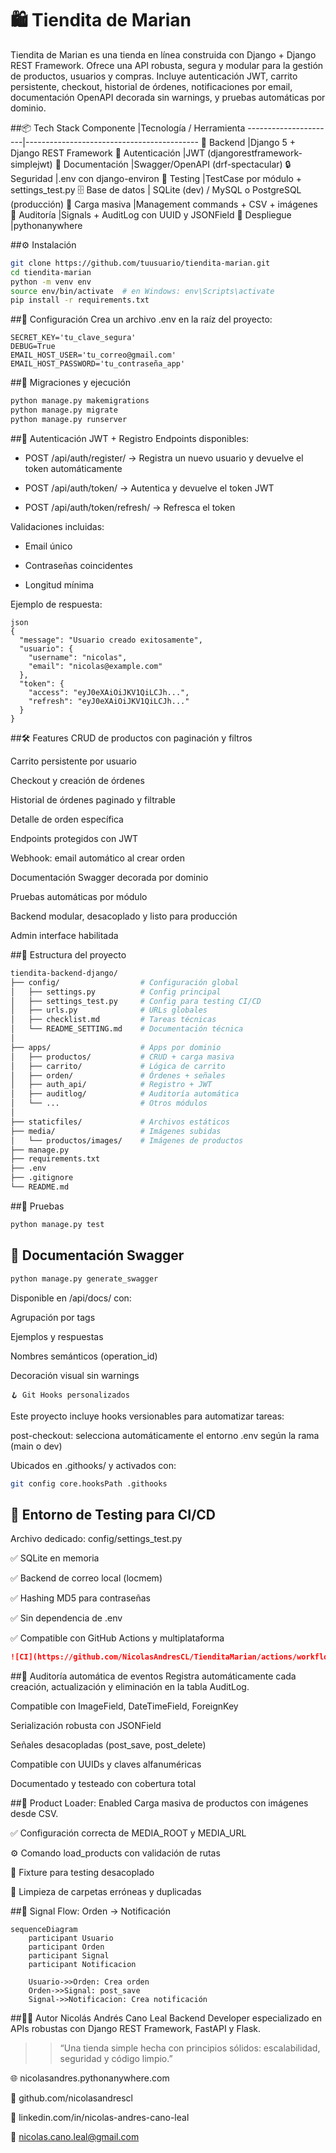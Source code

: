 # 🛍️ Tiendita de Marian
Tiendita de Marian es una tienda en línea construida con Django + Django REST Framework. Ofrece una API robusta, segura y modular para la gestión de productos, usuarios y compras. Incluye autenticación JWT, carrito persistente, checkout, historial de órdenes, notificaciones por email, documentación OpenAPI decorada sin warnings, y pruebas automáticas por dominio.

##📦 Tech Stack
Componente	          |Tecnología / Herramienta
----------------------|-------------------------------------------
🧠 Backend	         |Django 5 + Django REST Framework
🔐 Autenticación	    |JWT (djangorestframework-simplejwt)
📘 Documentación	    |Swagger/OpenAPI (drf-spectacular)
🔒 Seguridad	        |.env con django-environ
🧪 Testing	         |TestCase por módulo + settings_test.py
🗄️ Base de datos	      |  SQLite (dev) / MySQL o PostgreSQL (producción)
🧸 Carga masiva	      |Management commands + CSV + imágenes
🧠 Auditoría	        |Signals + AuditLog con UUID y JSONField
🚀 Despliegue	        |pythonanywhere

##⚙️ Instalación
```bash
git clone https://github.com/tuusuario/tiendita-marian.git
cd tiendita-marian
python -m venv env
source env/bin/activate  # en Windows: env\Scripts\activate
pip install -r requirements.txt
```
##🔐 Configuración
Crea un archivo .env en la raíz del proyecto:
```
SECRET_KEY='tu_clave_segura'
DEBUG=True
EMAIL_HOST_USER='tu_correo@gmail.com'
EMAIL_HOST_PASSWORD='tu_contraseña_app'
```

##🧩 Migraciones y ejecución
```bash
python manage.py makemigrations
python manage.py migrate
python manage.py runserver
```
##🔐 Autenticación JWT + Registro
Endpoints disponibles:

- POST /api/auth/register/ → Registra un nuevo usuario y devuelve el token automáticamente

- POST /api/auth/token/ → Autentica y devuelve el token JWT

- POST /api/auth/token/refresh/ → Refresca el token

Validaciones incluidas:

- Email único

- Contraseñas coincidentes

- Longitud mínima

Ejemplo de respuesta:
```
json
{
  "message": "Usuario creado exitosamente",
  "usuario": {
    "username": "nicolas",
    "email": "nicolas@example.com"
  },
  "token": {
    "access": "eyJ0eXAiOiJKV1QiLCJh...",
    "refresh": "eyJ0eXAiOiJKV1QiLCJh..."
  }
}
```
##🛠️ Features
CRUD de productos con paginación y filtros

Carrito persistente por usuario

Checkout y creación de órdenes

Historial de órdenes paginado y filtrable

Detalle de orden específica

Endpoints protegidos con JWT

Webhook: email automático al crear orden

Documentación Swagger decorada por dominio

Pruebas automáticas por módulo

Backend modular, desacoplado y listo para producción

Admin interface habilitada

##🧱 Estructura del proyecto
```bash
tiendita-backend-django/
├── config/                  # Configuración global
│   ├── settings.py          # Config principal
│   ├── settings_test.py     # Config para testing CI/CD
│   ├── urls.py              # URLs globales
│   ├── checklist.md         # Tareas técnicas
│   └── README_SETTING.md    # Documentación técnica
│
├── apps/                    # Apps por dominio
│   ├── productos/           # CRUD + carga masiva
│   ├── carrito/             # Lógica de carrito
│   ├── orden/               # Órdenes + señales
│   ├── auth_api/            # Registro + JWT
│   ├── auditlog/            # Auditoría automática
│   └── ...                  # Otros módulos
│
├── staticfiles/             # Archivos estáticos
├── media/                   # Imágenes subidas
│   └── productos/images/    # Imágenes de productos
├── manage.py
├── requirements.txt
├── .env
├── .gitignore
└── README.md
```
##🧪 Pruebas
```bash
python manage.py test
```
## 📜 Documentación Swagger
```bash
python manage.py generate_swagger
```
Disponible en /api/docs/ con:

Agrupación por tags

Ejemplos y respuestas

Nombres semánticos (operation_id)

Decoración visual sin warnings
```
🪝 Git Hooks personalizados
```
Este proyecto incluye hooks versionables para automatizar tareas:

post-checkout: selecciona automáticamente el entorno .env según la rama (main o dev)

Ubicados en .githooks/ y activados con:

```bash
git config core.hooksPath .githooks
```
## 🧪 Entorno de Testing para CI/CD
Archivo dedicado: config/settings_test.py

✅ SQLite en memoria

✅ Backend de correo local (locmem)

✅ Hashing MD5 para contraseñas

✅ Sin dependencia de .env

✅ Compatible con GitHub Actions y multiplataforma

```markdown
![CI](https://github.com/NicolasAndresCL/TienditaMarian/actions/workflows/test.yml/badge.svg)
```
##🧠 Auditoría automática de eventos
Registra automáticamente cada creación, actualización y eliminación en la tabla AuditLog.

Compatible con ImageField, DateTimeField, ForeignKey

Serialización robusta con JSONField

Señales desacopladas (post_save, post_delete)

Compatible con UUIDs y claves alfanuméricas

Documentado y testeado con cobertura total

##🧸 Product Loader: Enabled
Carga masiva de productos con imágenes desde CSV.

✅ Configuración correcta de MEDIA_ROOT y MEDIA_URL

⚙️ Comando load_products con validación de rutas

🧪 Fixture para testing desacoplado

🧹 Limpieza de carpetas erróneas y duplicadas

##🔔 Signal Flow: Orden → Notificación
```mermaid
sequenceDiagram
    participant Usuario
    participant Orden
    participant Signal
    participant Notificacion

    Usuario->>Orden: Crea orden
    Orden->>Signal: post_save
    Signal->>Notificacion: Crea notificación
```
##🧑‍💻 Autor
Nicolás Andrés Cano Leal Backend Developer especializado en APIs robustas con Django REST Framework, FastAPI y Flask.

>>“Una tienda simple hecha con principios sólidos: escalabilidad, seguridad y código limpio.”

🌐 nicolasandres.pythonanywhere.com

🐙 github.com/nicolasandrescl

💼 linkedin.com/in/nicolas-andres-cano-leal

📧 nicolas.cano.leal@gmail.com

